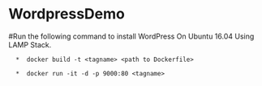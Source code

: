 # WordpressDemo
#Run the following command to install WordPress On Ubuntu 16.04 Using LAMP Stack.

```shell
  *  docker build -t <tagname> <path to Dockerfile>

  *  docker run -it -d -p 9000:80 <tagname>
```